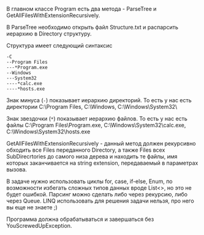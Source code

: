 В главном классе Program есть два метода - ParseTree и GetAllFilesWithExtensionRecursively. 

В ParseTree необходимо открыть файл Structure.txt и распарсить иерархию в Directory структуру. 

Структура имеет следующий синтаксис

```
-C
--Program Files
---*Program.exe
--Windows
---System32
----*calc.exe
----*hosts.exe
```

Знак минуса (`-`) показывает иерархию директорий. То есть у нас есть директории C:\Program Files\, C:\Windows\, C:\Windows\System32\

Знак звездочки (`*`) показывает иерархию файлов. То есть у нас есть файлы C:\Program Files\Program.exe, C:\Windows\System32\calc.exe, C:\Windows\System32\hosts.exe

GetAllFilesWithExtensionRecursively - данный метод должен рекурсивно обходить все Files переданного Directory, а также Files всех SubDirecrtories до самого низа дерева и находить те файлы, имя которых заканчивается на string extension, передаваемый в параметрах вызова.

В задаче нужно использовать циклы for, case, if-else, Enum, по возможности избегать сложных типов данных вроде List<>, но это не будет ошибкой. Парсинг можно сделать либо через рекурсию, либо через Queue. LINQ использовать для решения задачи нельзя, про него вы еще не знаете ;)

Программа должна обрабатываться и завершаться без YouScrewedUpException.
